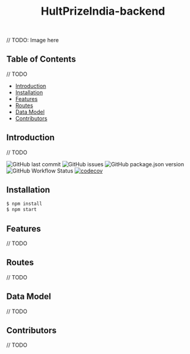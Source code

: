 <!-- # Project Title - HultPrizeIndia - Backend
# Introduction - The Backend Development of HultPrize
# Technologies - NodeJs, ExpressJs, Jwt
# Members - Raghav Vashisht,Shivam Verma, S Mohan Gautam -->

<h1 align="center"> HultPrizeIndia-backend </h1> <br>

// TODO: Image here

## Table of Contents

  // TODO
- [Introduction](#introduction)
- [Installation](#installation)
- [Features](#features)
- [Routes](#routes)
- [Data Model](#data-model)
- [Contributors](#contributors)

## Introduction
// TODO

![GitHub last commit](https://img.shields.io/github/last-commit/HultPrizeIndia/hultprizeindia-backend)  ![GitHub issues](https://img.shields.io/github/issues/HultPrizeIndia/hultprizeindia-backend)  ![GitHub package.json version](https://img.shields.io/github/package-json/v/HultPrizeIndia/hultprizeindia-backend)  ![GitHub Workflow Status](https://img.shields.io/github/workflow/status/HultPrizeIndia/hultprizeindia-backend/Node.js%20CI)  [![codecov](https://codecov.io/gh/HultPrizeIndia/hultprizeindia-backend/branch/master/graph/badge.svg)](https://codecov.io/gh/HultPrizeIndia/hultprizeindia-backend)



## Installation

```sh
$ npm install
$ npm start
```

## Features

// TODO

## Routes

// TODO

## Data Model

// TODO

## Contributors

// TODO